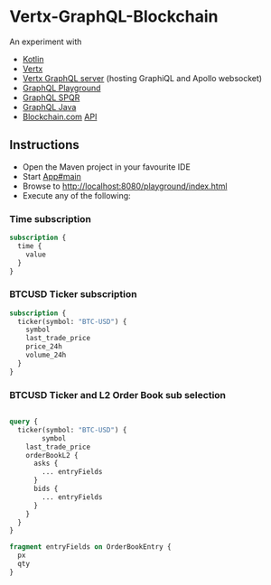 # Vertx-GraphQL-Blockchain

An experiment with

* [Kotlin](https://kotlinlang.org/)
* [Vertx](https://vertx.io/)
* [Vertx GraphQL server](https://vertx.io/docs/vertx-web-graphql/java/) (hosting GraphiQL
  and Apollo websocket)
* [GraphQL Playground](https://github.com/graphql/graphql-playground)
* [GraphQL SPQR](https://github.com/leangen/graphql-spqr)
* [GraphQL Java](https://github.com/graphql-java/graphql-java)
* [Blockchain.com](https://blockchain.com) [API](https://api.blockchain.com/v3/)

## Instructions

* Open the Maven project in your favourite IDE
* Start [App#main](src/main/kotlin/org/example/App.kt)
* Browse
  to [http://localhost:8080/playground/index.html](http://localhost:8080/playground/index.html)
* Execute any of the following:

### Time subscription

```graphql
subscription {
  time {
	value
  }
}
```

### BTCUSD Ticker subscription

```graphql
subscription {
  ticker(symbol: "BTC-USD") {
    symbol
    last_trade_price
    price_24h
    volume_24h
  }
}
```

### BTCUSD Ticker and L2 Order Book sub selection

```graphql 

query {
  ticker(symbol: "BTC-USD") {
		symbol
    last_trade_price
    orderBookL2 {
      asks {
        ... entryFields
      }
      bids {
        ... entryFields
      }
    }
  }
}

fragment entryFields on OrderBookEntry {
  px
  qty
}

```
